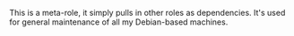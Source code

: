 This is a meta-role, it simply pulls in other roles as dependencies. It's used
for general maintenance of all my Debian-based machines.
